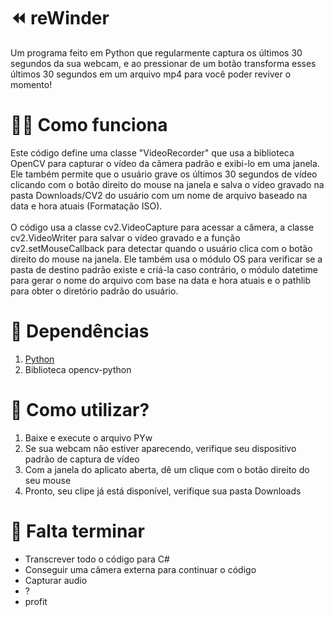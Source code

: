 # __⏪ reWinder__
  Um programa feito em Python que regularmente captura os últimos 30 segundos da sua webcam, e ao pressionar de um botão transforma esses últimos 30 segundos em um arquivo mp4 para você poder reviver o momento!<br>

# __👨‍💻 Como funciona__
  Este código define uma classe "VideoRecorder" que usa a biblioteca OpenCV para capturar o vídeo da câmera padrão e exibi-lo em uma janela. Ele também permite que o usuário grave os últimos 30 segundos de vídeo clicando com o botão direito do mouse na janela e salva o vídeo gravado na pasta Downloads/CV2 do usuário com um nome de arquivo baseado na data e hora atuais (Formatação ISO). <br> <br>
  O código usa a classe cv2.VideoCapture para acessar a câmera, a classe cv2.VideoWriter para salvar o vídeo gravado e a função cv2.setMouseCallback para detectar quando o usuário clica com o botão direito do mouse na janela. Ele também usa o módulo OS para verificar se a pasta de destino padrão existe e criá-la caso contrário, o módulo datetime para gerar o nome do arquivo com base na data e hora atuais e o pathlib para obter o diretório padrão do usuário.

# __📌 Dependências__
1. [Python](https://www.python.org/downloads/)
2. Biblioteca opencv-python

# __🤔 Como utilizar?__
1. Baixe e execute o arquivo PYw<br>
2. Se sua webcam não estiver aparecendo, verifique seu dispositivo padrão de captura de vídeo<br>
3. Com a janela do aplicato aberta, dê um clique com o botão direito do seu mouse<br>
4. Pronto, seu clipe já está disponível, verifique sua pasta Downloads<br>

# __📝 Falta terminar__
  - Transcrever todo o código para C#<br>
  - Conseguir uma câmera externa para continuar o código<br>
  - Capturar audio<br>
  - ?<br>
  - profit<br>
